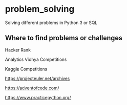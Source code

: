 # problem_solving
Solving different problems in Python 3 or SQL

## Where to find problems or challenges

Hacker Rank

Analytics Vidhya Competitions

Kaggle Competitions

https://projecteuler.net/archives

https://adventofcode.com/

https://www.practicepython.org/